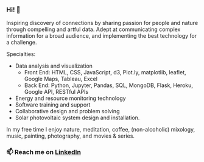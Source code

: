 ### Hi! 👋

Inspiring discovery of connections by sharing passion for people and nature through compelling and artful data. Adept at communicating complex information for a broad audience, and implementing the best technology for a challenge.    

Specialties:  
- Data analysis and visualization
   - Front End: HTML, CSS, JavaScript, d3, Plot.ly, matplotlib, leaflet, Google Maps, Tableau, Excel
   - Back End: Python, Jupyter, Pandas, SQL, MongoDB, Flask, Heroku, Google API, RESTful APIs
- Energy and resource monitoring technology
- Software training and support
- Collaborative design and problem solving
- Solar photovoltaic system design and installation. 

In my free time I enjoy nature, meditation, coffee, (non-alcoholic) mixology, music, painting, photography, and movies & series.
### 📫 Reach me on [LinkedIn](https://www.linkedin.com/in/imacmoore/) 
<!--
**zenfinity/zenfinity** is a ✨ _special_ ✨ repository because its `README.md` (this file) appears on your GitHub profile.

Here are some ideas to get you started:

- 🔭 I’m currently working on ...
- 🌱 I’m currently learning ...
- 👯 I’m looking to collaborate on ...
- 🤔 I’m looking for help with ...
- 💬 Ask me about ...
- 📫 How to reach me: ...
- 😄 Pronouns: ...
- ⚡ Fun fact: ...
-->
